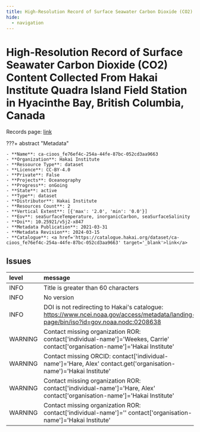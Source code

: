 ```yaml
---
title: High-Resolution Record of Surface Seawater Carbon Dioxide (CO2) Content Collected From Hakai Institute Quadra Island Field Station in Hyacinthe Bay, British Columbia, Canada
hide:
  - navigation
---
```


# High-Resolution Record of Surface Seawater Carbon Dioxide (CO2) Content Collected From Hakai Institute Quadra Island Field Station in Hyacinthe Bay, British Columbia, Canada

Records page: <a href='https://catalogue.hakai.org/dataset/ca-cioos_fe76ef4c-254a-44fe-87bc-052cd3aa9663' target='_blank'>link</a>

???+ abstract "Metadata"

    - **Name**: ca-cioos_fe76ef4c-254a-44fe-87bc-052cd3aa9663 
    - **Organization**: Hakai Institute 
    - **Ressource Type**: dataset 
    - **Licence**: CC-BY-4.0 
    - **Private**: False 
    - **Projects**: Oceanography 
    - **Progress**: onGoing 
    - **State**: active 
    - **Type**: dataset 
    - **Distributor**: Hakai Institute 
    - **Resources Count**: 2 
    - **Vertical Extent**: [{'max': '2.0', 'min': '0.0'}] 
    - **Eov**: seaSurfaceTemperature, inorganicCarbon, seaSurfaceSalinity 
    - **Doi**: 10.25921/v5j2-x847 
    - **Metadata Publication**: 2021-03-31 
    - **Metadata Revision**: 2024-03-15 
    - **Catalogue**: <a href='https://catalogue.hakai.org/dataset/ca-cioos_fe76ef4c-254a-44fe-87bc-052cd3aa9663' target='_blank'>link</a> 

<div id='map'></div>




## Issues
| level   | message                                                                                                                              |
|:--------|:-------------------------------------------------------------------------------------------------------------------------------------|
| INFO    | Title is greater than 60 characters                                                                                                  |
| INFO    | No version                                                                                                                           |
| INFO    | DOI is not redirecting to Hakai's catalogue: https://www.ncei.noaa.gov/access/metadata/landing-page/bin/iso?id=gov.noaa.nodc:0208638 |
| WARNING | Contact missing organization ROR:  contact['individual-name']='Weekes, Carrie' contact['organisation-name']='Hakai Institute'        |
| WARNING | Contact missing ORCID: contact['individual-name']='Hare, Alex' contact.get('organisation-name')='Hakai Institute'                    |
| WARNING | Contact missing organization ROR:  contact['individual-name']='Hare, Alex' contact['organisation-name']='Hakai Institute'            |
| WARNING | Contact missing organization ROR:  contact['individual-name']='' contact['organisation-name']='Hakai Institute'                      |


<script>
   document.addEventListener("DOMContentLoaded", function() {
    var map = L.map('map').setView([51.505, -125.09], 5);
    L.tileLayer('https://tile.openstreetmap.org/{z}/{x}/{y}.png', {
        maxZoom: 19,
        attribution: '&copy; <a href="http://www.openstreetmap.org/copyright">OpenStreetMap</a>'
    }).addTo(map);
    var geojsonFeature = {
        "type": "Feature",
        "properties": {
            "name" : "High-Resolution Record of Surface Seawater Carbon Dioxide (CO2) Content Collected From Hakai Institute Quadra Island Field Station in Hyacinthe Bay, British Columbia, Canada"
        },
        "geometry": {'type': 'Point', 'coordinates': [-125.222, 50.116]}
    }
    L.geoJSON(geojsonFeature).addTo(map);
   })
</script>
